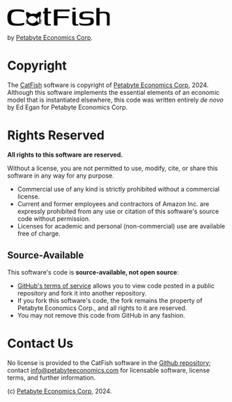 ![CatFish Logo](CatFish.png)

by [Petabyte Economics Corp](www.petabyteeconomics.com).

# Copyright

The [CatFish](https://www.petabyteeconomics.com/catfish.html) software is copyright of [Petabyte Economics Corp](https://www.petabyteeconomics.com), 2024. Although this software implements the essential elements of an economic model that is instantiated elsewhere, this code was written entirely *de novo* by Ed Egan for Petabyte Economics Corp. 

# Rights Reserved

**All rights to this software are reserved.** 

Without a license, you are not permitted to use, modify, cite, or share this software in any way for any purpose. 
- Commercial use of any kind is strictly prohibited without a commercial license. 
- Current and former employees and contractors of Amazon Inc. are expressly prohibited from any use or citation of this software's source code without permission.
- Licenses for academic and personal (non-commercial) use are available free of charge.

## Source-Available

This software's code is **source-available, not open source**:
- [GitHub's terms of service](https://docs.github.com/en/site-policy/github-terms/github-terms-of-service) allows you to view code posted in a public repository and fork it into another repository.
- If you fork this software's code, the fork remains the property of Petabyte Economics Corp., and all rights to it are reserved.
- You may not remove this code from GitHub in any fashion.

# Contact Us

No license is provided to the CatFish software in the [Github repository](https://github.com/petabyteeconomics/CatFish); contact [info@petabyteeconomics.com](mailto:info@petabyteeconomics.com) for licensable software, license terms, and further information.

(c) [Petabyte Economics Corp](https://www.petabyteeconomics.com), 2024.